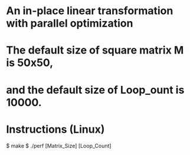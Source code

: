 # An in-place linear transformation with parallel optimization

# The default size of square matrix M is 50x50, 
# and the default size of Loop_ount is 10000.

# Instructions (Linux)
$ make
$ ./perf [Matrix_Size] [Loop_Count]  
